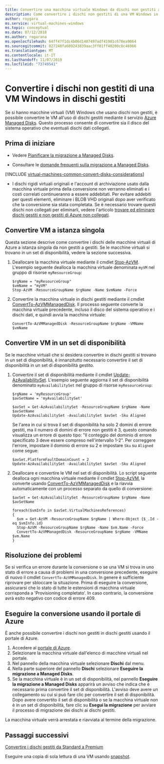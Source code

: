 ```yaml
---
title: Convertire una macchina virtuale Windows da dischi non gestiti a dischi gestiti - Azure Managed Disks | Microsoft Docs
description: Come convertire i dischi non gestiti di una VM Windows in dischi gestiti usando PowerShell nel modello di distribuzione Resource Manager
author: roygara
ms.service: virtual-machines-windows
ms.topic: conceptual
ms.date: 07/12/2018
ms.author: rogarana
ms.openlocfilehash: 64ff47f1dc4b06d1407497adf41981c670ea9064
ms.sourcegitcommit: 827248fa609243839aac3ff01ff40200c8c46966
ms.translationtype: MT
ms.contentlocale: it-IT
ms.lasthandoff: 11/07/2019
ms.locfileid: "73749541"
---
```

# <a name="convert-a-windows-virtual-machine-from-unmanaged-disks-to-managed-disks"></a>Convertire i dischi non gestiti di una VM Windows in dischi gestiti

Se si hanno macchine virtuali (VM) Windows che usano dischi non gestiti, è possibile convertire le VM all'uso di dischi gestiti mediante il servizio [Azure Managed Disks](managed-disks-overview.md). Questo processo consente di convertire sia il disco del sistema operativo che eventuali dischi dati collegati.

 

## <a name="before-you-begin"></a>Prima di iniziare


* Vedere [Pianificare la migrazione a Managed Disks](on-prem-to-azure.md#plan-for-the-migration-to-managed-disks).

* Consultare le [domande frequenti sulla migrazione a Managed Disks](faq-for-disks.md#migrate-to-managed-disks).

[!INCLUDE [virtual-machines-common-convert-disks-considerations](../../../includes/virtual-machines-common-convert-disks-considerations.md)]

* I dischi rigidi virtuali originali e l'account di archiviazione usato dalla macchina virtuale prima della conversione non verranno eliminati e i costi correlati continueranno a essere addebitati. Per evitare addebiti per questi elementi, eliminare i BLOB VHD originali dopo aver verificato che la conversione sia stata completata. Se è necessario trovare questi dischi non collegati per eliminarli, vedere l'articolo [trovare ed eliminare dischi gestiti e non gestiti di Azure non collegati](find-unattached-disks.md).


## <a name="convert-single-instance-vms"></a>Convertire VM a istanza singola
Questa sezione descrive come convertire i dischi delle macchine virtuali di Azure a istanza singola da non gestiti a gestiti. Se le macchine virtuali si trovano in un set di disponibilità, vedere la sezione successiva. 

1. Deallocare la macchina virtuale mediante il cmdlet [Stop-AzVM](https://docs.microsoft.com/powershell/module/az.compute/stop-azvm). L'esempio seguente dealloca la macchina virtuale denominata `myVM` nel gruppo di risorse `myResourceGroup`: 

   ```azurepowershell-interactive
   $rgName = "myResourceGroup"
   $vmName = "myVM"
   Stop-AzVM -ResourceGroupName $rgName -Name $vmName -Force
   ```

2. Convertire la macchina virtuale in dischi gestiti mediante il cmdlet [ConvertTo-AzVMManagedDisk](https://docs.microsoft.com/powershell/module/az.compute/convertto-azvmmanageddisk). Il processo seguente converte la macchina virtuale precedente, incluso il disco del sistema operativo e i dischi dati, e quindi avvia la macchina virtuale:

   ```azurepowershell-interactive
   ConvertTo-AzVMManagedDisk -ResourceGroupName $rgName -VMName $vmName
   ```



## <a name="convert-vms-in-an-availability-set"></a>Convertire VM in un set di disponibilità

Se le macchine virtuali che si desidera convertire in dischi gestiti si trovano in un set di disponibilità, è innanzitutto necessario convertire il set di disponibilità in un set di disponibilità gestito.

1. Convertire il set di disponibilità mediante il cmdlet [Update-AzAvailabilitySet](https://docs.microsoft.com/powershell/module/az.compute/update-azavailabilityset). L'esempio seguente aggiorna il set di disponibilità denominato `myAvailabilitySet` nel gruppo di risorse `myResourceGroup`:

   ```azurepowershell-interactive
   $rgName = 'myResourceGroup'
   $avSetName = 'myAvailabilitySet'

   $avSet = Get-AzAvailabilitySet -ResourceGroupName $rgName -Name $avSetName
   Update-AzAvailabilitySet -AvailabilitySet $avSet -Sku Aligned 
   ```

   Se l'area in cui si trova il set di disponibilità ha solo 2 domini di errore gestiti, ma il numero di domini di errore non gestiti è 3, questo comando visualizza un errore di questo tipo: "Il conteggio del dominio di errore specificato 3 deve essere compreso nell'intervallo 1-2". Per correggere l'errore, impostare il dominio di errore su 2 e impostare `Sku` su `Aligned` come segue:

   ```azurepowershell-interactive
   $avSet.PlatformFaultDomainCount = 2
   Update-AzAvailabilitySet -AvailabilitySet $avSet -Sku Aligned
   ```

2. Deallocare e convertire le VM nel set di disponibilità. Lo script seguente dealloca ogni macchina virtuale mediante il cmdlet [Stop-AzVM](https://docs.microsoft.com/powershell/module/az.compute/stop-azvm), la converte usando [ConvertTo-AzVMManagedDisk](https://docs.microsoft.com/powershell/module/az.compute/convertto-azvmmanageddisk) e la riavvia automaticamente con un processo separato da quello di conversione:

   ```azurepowershell-interactive
   $avSet = Get-AzAvailabilitySet -ResourceGroupName $rgName -Name $avSetName

   foreach($vmInfo in $avSet.VirtualMachinesReferences)
   {
     $vm = Get-AzVM -ResourceGroupName $rgName | Where-Object {$_.Id -eq $vmInfo.id}
     Stop-AzVM -ResourceGroupName $rgName -Name $vm.Name -Force
     ConvertTo-AzVMManagedDisk -ResourceGroupName $rgName -VMName $vm.Name
   }
   ```


## <a name="troubleshooting"></a>Risoluzione dei problemi

Se si verifica un errore durante la conversione o se una VM si trova in uno stato di errore a causa di problemi in una conversione precedente, eseguire di nuovo il cmdlet `ConvertTo-AzVMManagedDisk`. In genere è sufficiente riprovare per sbloccare la situazione.
Prima di eseguire la conversione, assicurarsi che lo stato di tutte le estensioni di macchina virtuale corrisponda a 'Provisioning completato'. In caso contrario, la conversione avrà esito negativo con codice di errore 409.

## <a name="convert-using-the-azure-portal"></a>Eseguire la conversione usando il portale di Azure

È anche possibile convertire i dischi non gestiti in dischi gestiti usando il portale di Azure.

1. Accedere al [portale di Azure](https://portal.azure.com).
2. Selezionare la macchina virtuale dall'elenco di macchine virtuali nel portale.
3. Nel pannello della macchina virtuale selezionare **Dischi** dal menu.
4. Nella parte superiore del pannello **Dischi** selezionare **Eseguire la migrazione a Managed Disks**.
5. Se la macchina virtuale è in un set di disponibilità, nel pannello **Eseguire la migrazione a Managed Disks** apparirà un avviso che indica che è necessario prima convertire il set di disponibilità. L'avviso deve avere un collegamento su cui si può fare clic per convertire il set di disponibilità. Dopo avere convertito il set di disponibilità o se la macchina virtuale non è in un set di disponibilità, fare clic su **Esegui la migrazione** per avviare il processo di migrazione dei dischi ai dischi gestiti.

La macchina virtuale verrà arrestata e riavviata al termine della migrazione.

## <a name="next-steps"></a>Passaggi successivi

[Convertire i dischi gestiti da Standard a Premium](convert-disk-storage.md)

Eseguire una copia di sola lettura di una VM usando [snapshot](snapshot-copy-managed-disk.md).

